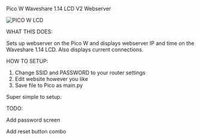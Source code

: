 Pico W Waveshare 1.14 LCD V2 Webserver

![PICO W LCD](https://user-images.githubusercontent.com/93004427/179302669-647eeaa6-792c-49bc-9abe-a55e83bdd374.jpg)


WHAT THIS DOES:

Sets up webserver on the Pico W and displays webserver IP and time on the Waveshare 1.14 LCD. Also displays current connections.

HOW TO SETUP:

1. Change SSID and PASSWORD to your router settings
2. Edit website however you like
3. Save file to Pico as main.py

Super simple to setup.

TODO:

Add password screen

Add reset button combo

